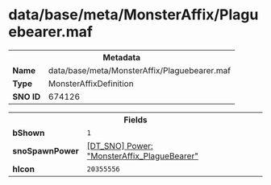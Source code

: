 <h1>data/base/meta/MonsterAffix/Plaguebearer.maf</h1><table><tr><th colspan="100%">Metadata</th></tr><tr><td><b>Name</b></td><td>data/base/meta/MonsterAffix/Plaguebearer.maf</td></tr><tr><td><b>Type</b></td><td>MonsterAffixDefinition</td></tr><tr><td><b>SNO ID</b></td><td>674126</td></tr></table>

<table><tr><th colspan="100%">Fields</th></tr><tr><td><b>bShown</b></td><td><code>1</code></td></tr><tr><td><b>snoSpawnPower</b></td><td><a href="..\Power\MonsterAffix_PlagueBearer.pow">[DT_SNO] Power: "MonsterAffix_PlagueBearer"</a></td></tr><tr><td><b>hIcon</b></td><td><code>20355556</code></td></tr></table>

